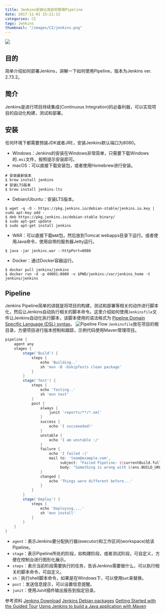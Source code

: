 ```yaml
---
title: Jenkins安装以及如何使用Pipeline
date: 2017-11-01 15:21:13
categories: CI
tags: Jenkins
thumbnail: "/images/CI/jenkins.png"
---
```

![](/images/CI/jenkins.png)

## 目的
简单介绍如何部署Jenkins，讲解一下如何使用Pipeline，版本为Jenkins ver. 2.73.2。

<!--more-->

## 简介
Jenkins是进行项目持续集成(Continuous Integration)的必备利器，可以实现项目的自动化构建，测试和部署。

## 安装
任何环境下都需要预装JDK或者JRE，安装Jenkins默认端口为8080。
+ Windows：Jenkins的安装在Windows非常简单，只需要下载Windows的`.msi`文件，按照提示安装即可。
+ macOS：可以直接下载安装包，或者使用Homebrew进行安装。
```shell
# 安装最新版本
$ brew install jenkins
# 安装LTS版本
$ brew install jenkins-lts
```
+ Debian/Ubuntu：安装LTS版本。
```shell
$ wget -q -O - https://pkg.jenkins.io/debian-stable/jenkins.io.key | sudo apt-key add -
$ deb https://pkg.jenkins.io/debian-stable binary/
$ sudo apt-get update
$ sudo apt-get install jenkins
```
+ WAR：可以直接下载`WAR`包，然后放到Tomcat webapps目录下运行。或者使用Java命令，使用自带的服务器Jetty运行。
```shell
$ java -jar jenkins.war --httpPort=8080
```
+ Docker：通过Docker容器运行。
```shell
$ docker pull jenkins/jenkins
$ docker run -d -p 49001:8080 -v $PWD/jenkins:/var/jenkins_home -t jenkins/jenkins
```

## Pipeline
Jenkins Pipeline简单的讲就是将项目的构建，测试和部署等相关的动作进行脚本化，然后让Jenkins自动执行相关的脚本命令。这里介绍如何使用`Jenkinsfile`文件让Jenkins自动化执行脚本，该脚本使用的语法格式为 [Pipeline Domain Specific Language (DSL) syntax](https://jenkins.io/doc/book/pipeline/syntax/)。
![Pipeline Flow](/images/CI/pipeline_flow.png)
`Jenkinsfile`放在项目的根目录，方便项目进行版本控制和跟踪，示例代码使用Maven管理项目。
```groovy
pipeline {
    agent any
    stages {
        stage('Build') {
            steps {
                echo 'Building..'
                sh 'mvn -B -DskipTests clean package'
            }
        }
        stage('Test') {
            steps {
                echo 'Testing..'
                sh 'mvn test'
            }
            post {
                always {
                    junit 'reports/**/*.xml'
                }
                success {
                    echo 'I succeeeded!'
                }
                unstable {
                    echo 'I am unstable :/'
                }
                failure {
                    echo 'I failed :('
                    mail to: 'team@example.com',
                         subject: "Failed Pipeline: ${currentBuild.fullDisplayName}",
                         body: "Something is wrong with ${env.BUILD_URL}"
                }
                changed {
                    echo 'Things were different before...'
                }
            }
        }
        stage('Deploy') {
            steps {
                echo 'Deploying....'
                sh 'mvn install'
            }
        }
    }
}
```
+ `agent`：表示Jenkins要分配执行器(executor)和工作区间(workspace)给该Pipeline。
+ `stage`：表示Pipeline所处的阶段，如构建阶段，或者测试阶段，可自定义，方便在控制台进行图形化展示。
+ `steps`：表示当前阶段需要执行的任务，告诉Jenkins需要做什么，可以执行相关的脚本命令，可自定义。
+ `sh`：执行shell脚本命令，如果是在Windows下，可以使用`bat`来替换。
+ `post`：发送信息提示，可以设置信息提醒。
+ `junit`：使用Junit插件输出报告到指定目录。


参考资料
[Jenkins Download](https://jenkins.io/download/)
[Jenkins Debian packages](https://pkg.jenkins.io/debian-stable/)
[Getting Started with the Guided Tour](https://jenkins.io/doc/pipeline/tour/getting-started/)
[Using Jenkins to build a Java application with Maven](https://jenkins.io/doc/tutorials/building-a-java-app-with-maven/)
